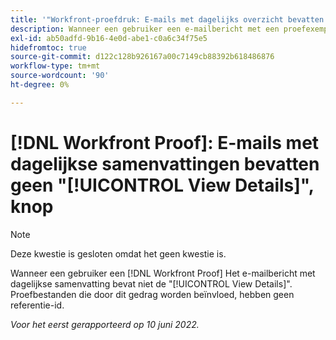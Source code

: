 ```yaml
---
title: '"Workfront-proefdruk: E-mails met dagelijks overzicht bevatten geen knop Details weergeven.'''
description: Wanneer een gebruiker een e-mailbericht met een proefexemplaar van een dagoverzicht ontvangt, bevat het e-mailbericht niet de knop Details weergeven. Proefbestanden die door dit gedrag worden beïnvloed, hebben geen referentie-id.
exl-id: ab50adfd-9b16-4e0d-abe1-c0a6c34f75e5
hidefromtoc: true
source-git-commit: d122c128b926167a00c7149cb88392b618486876
workflow-type: tm+mt
source-wordcount: '90'
ht-degree: 0%

---
```


# [!DNL Workfront Proof]: E-mails met dagelijkse samenvattingen bevatten geen &quot;[!UICONTROL View Details]&quot;, knop

>[!NOTE]
>
>Deze kwestie is gesloten omdat het geen kwestie is.

Wanneer een gebruiker een [!DNL Workfront Proof] Het e-mailbericht met dagelijkse samenvatting bevat niet de &quot;[!UICONTROL View Details]&quot;. Proefbestanden die door dit gedrag worden beïnvloed, hebben geen referentie-id.

_Voor het eerst gerapporteerd op 10 juni 2022._
